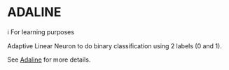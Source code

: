 # ADALINE

ℹ️ For learning purposes

Adaptive Linear Neuron to do binary classification using 2 labels (0 and 1).

See [Adaline](https://en.wikipedia.org/wiki/ADALINE) for more details.
